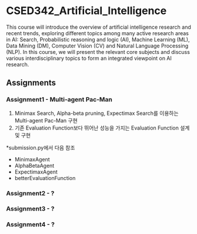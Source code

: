 # CSED342_Artificial_Intelligence
This course will introduce the overview of artificial intelligence research and recent trends,
exploring different topics among many active research areas in AI: Search, Probabilistic reasoning and logic (AI), Machine Learning (ML), Data Mining (DM),
Computer Vision (CV) and Natural Language Processing (NLP).
In this course, we will present the relevant core subjects and discuss various interdisciplinary topics to form an integrated viewpoint on AI research.

## Assignments
### Assignment1 - Multi-agent Pac-Man
1. Minimax Search, Alpha-beta pruning, Expectimax Search를 이용하는 Multi-agent Pac-Man 구현
2. 기존 Evaluation Function보다 뛰어난 성능을 가지는 Evaluation Function 설계 및 구현  

*submission.py에서 다음 참조
 - MinimaxAgent
 - AlphaBetaAgent
 - ExpectimaxAgent
 - betterEvaluationFunction

### Assignment2 - ?

### Assignment3 - ?

### Assignment4 - ?
